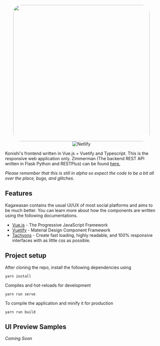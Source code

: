 <p align="center">
  <img src="./banner.png" 
    width="450"
    style="border-radius: 25px;"
  >

  <img src="https://api.netlify.com/api/v1/badges/c399b53e-998c-4dac-b21e-ebec4934bb54/deploy-status" alt="Netlify">
</p>

Konishi's frontend written in Vue.js + Vuetify and Typescript. This is the responsive web application only. Zimmerman (The backend REST API written in Flask Python and RESTPlus) can be found [here.](https://github.com/konishi-project/zimmerman/) 

*Please remember that this is still in alpha so expect the code to be a bit all over the place, bugs, and glitches.*

## Features
Kagawasan contains the usual UI/UX of most social platforms and aims to be much better.
You can learn more about how the components are written using the following documentations.

* [Vue.js](https://vuejs.org/) - The Progressive
JavaScript Framework
* [Vuetify](https://vuetifyjs.com/en/) - Material Design
Component Framework
* [Tachyons](https://tachyons.io/) - Create fast loading, highly readable, and 100% responsive interfaces with as little css as possible.

## Project setup
After cloning the repo, install the following dependencies using
```
yarn install
```

Compiles and hot-reloads for development
```
yarn run serve
```

To compile the application and minify it for production
```
yarn run build
```

## UI Preview Samples

_Coming Soon_
